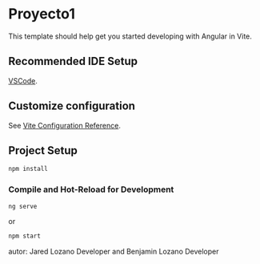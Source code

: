 # Proyecto1
This template should help get you started developing with Angular in Vite.
## Recommended IDE Setup

[VSCode](https://code.visualstudio.com/).

## Customize configuration

See [Vite Configuration Reference](https://vitejs.dev/config/).

## Project Setup
```sh
npm install
```

### Compile and Hot-Reload for Development

```sh
ng serve
```
or
``` sh
npm start
```

autor: Jared Lozano Developer and Benjamin Lozano Developer
